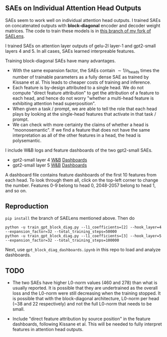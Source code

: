 ## SAEs on Individual Attention Head Outputs

SAEs seem to work well on individual attention head outputs. I trained SAEs on concatenated outputs with **block-diagonal** encoder and decoder weight matrices. The code to train these models is in [this branch of my fork of SAELens](https://github.com/shehper/SAELens/tree/block_diag_sae). 

I trained SAEs on attention layer outputs of gelu-2l layer-1 and gpt2-small layers 4 and 5. In all cases, SAEs learned interpreable features. 

Training block-diagonal SAEs have many advantages. 
- With the same expansion factor, the SAEs contain $\sim 1/{n_{\text{heads}}}$ times the number of trainable parameters as a fully dense SAE as trained by Kissane et al. This leads to cheaper costs of training and inference.
- Each feature is by-design attributed to a single head. We do not compute "direct feature attribution" to get the attribution of a feature to each head, and hence do not worry "whether a multi-head feature is exhibiting attention head superposition".
- When given a task / prompt, we are able to tell the role that each head plays by looking at the single-head features that activate in that task / prompt. 
- We can check with more certainty the claims of whether a head is "moonosemantic". If we find a feature that does not have the same interpretation as all of the other features in a head, the head is polysemantic. 

I include W&B logs and feature dashboards of the two gpt2-small SAEs.
- gpt2-small layer 4 [W&B](https://wandb.ai/shehper/gpt2-small-attn-4-sae/runs/pumu7rz3?nw=nwusershehper) [Dashboards](https://shehper.github.io/attn_saes/layer_4.html)
- gpt2-small layer 5 [W&B](https://wandb.ai/shehper/gpt2-small-attn-5-sae/runs/s4om7ilc?nw=nwusershehper) [Dashboards](https://shehper.github.io/attn_saes/layer_5.html)

A dashboard file contains feature dashboards of the first 10 features from each head. To look through them all, click on the top-left corner to change the number. Features 0-9 belong to head 0, 2048-2057 belong to head 1, and so on. 


## Reproduction

`pip install` the branch of SAELens mentioned above. Then do

```
python -u train_gpt_block_diag.py --l1_coefficients=[2] --hook_layer=4 --expansion_factor=32 --total_training_steps=50000
python -u train_gpt_block_diag.py --l1_coefficients=[3] --hook_layer=5 --expansion_factor=32 --total_training_steps=100000
```

Next, use `gpt_block_diag_dashboards.ipynb` in this repo to load and analyze dashboards. 

## TODO

- The two SAEs have higher L0-norm values (460 and 278) than what is usually reported. It is possible that they are undertrained as the overall loss and the L0-norm were still decreasing when the training stopped. It is possible that with the block-diagonal architecture, L0-norm per head (~38 and 22 respectively) and not the full L0-norm that needs to be small.

- Include "direct feature attribution by source position" in the feature dashboards, following Kissane et al. This will be needed to fully interpret features in attention head outputs. 